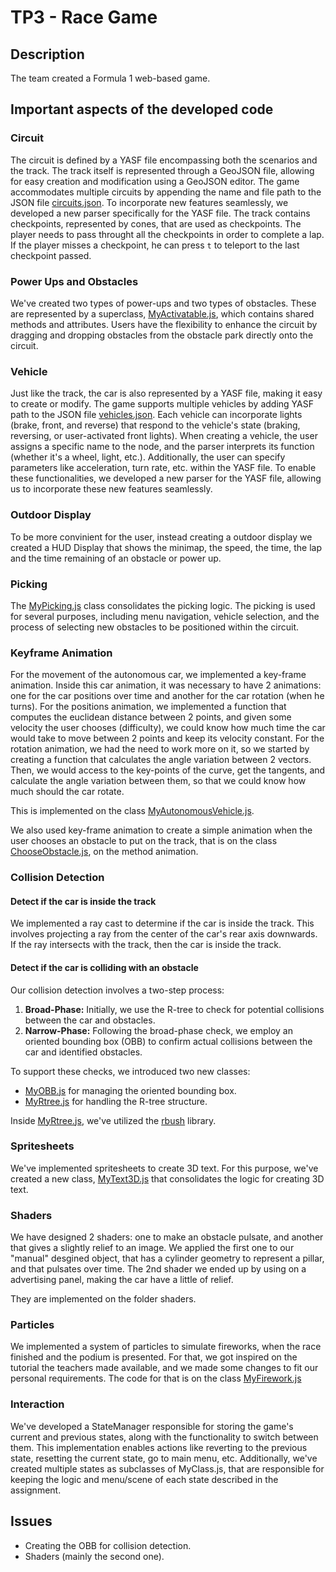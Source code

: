 # TP3 - Race Game

## Description

The team created a Formula 1 web-based game.

## Important aspects of the developed code

### Circuit

The circuit is defined by a YASF file encompassing both the scenarios and the track. The track itself is represented
through a GeoJSON file, allowing for easy creation and modification using a GeoJSON editor. The game accommodates
multiple circuits by appending the name and file path to the JSON file [circuits.json](./scene/circuits.json). To
incorporate new features seamlessly, we developed a new parser specifically for the YASF file.
The track contains checkpoints, represented by cones, that are used as checkpoints. The player needs to pass throught
all the checkpoints in order to complete a lap. If the player misses a checkpoint, he can press `t` to teleport to the
last checkpoint passed.

### Power Ups and Obstacles

We've created two types of power-ups and two types of obstacles. These are represented by a
superclass, [MyActivatable.js](./circuit/MyActivatable.js), which contains shared methods and attributes. Users have the
flexibility to enhance the circuit by dragging and dropping obstacles from the obstacle park directly onto the circuit.

### Vehicle

Just like the track, the car is also represented by a YASF file, making it easy to create or modify. The game supports
multiple vehicles by adding YASF path to the JSON file [vehicles.json](./scene/vehicles.json). Each vehicle can
incorporate lights (brake, front, and reverse) that respond to the vehicle's state (braking, reversing, or
user-activated front lights). When creating a vehicle, the user assigns a specific name to the node, and the parser
interprets its function (whether it's a wheel, light, etc.). Additionally, the user can specify parameters like
acceleration, turn rate, etc. within the YASF file. To enable these functionalities, we developed a new parser for the
YASF file, allowing us to incorporate these new features seamlessly.

### Outdoor Display

To be more convinient for the user, instead creating a outdoor display we created a HUD Display that shows the minimap,
the speed, the time, the lap and the time remaining of an obstacle or power up.

### Picking

The [MyPicking.js](./MyPicking.js) class consolidates the picking logic. The picking is used for several
purposes, including menu navigation, vehicle selection, and the process of selecting new obstacles to be positioned
within the circuit.

### Keyframe Animation

For the movement of the autonomous car, we implemented a key-frame animation. Inside this car animation, it was necessary to have 2 animations: one for the car positions over time and another for the car rotation (when he turns). 
For the positions animation, we implemented a function that computes the euclidean distance between 2 points, and given some velocity the user chooses (difficulty), we could know how much time the car would take to move between 2 points and keep its velocity constant.
For the rotation animation, we had the need to work more on it, so we started by creating a function that calculates the angle variation between 2 vectors. Then, we would access to the key-points of the curve, get the tangents, and calculate the angle variation between them, so that we could know how much should the car rotate.

This is implemented on the class [MyAutonomousVehicle.js](./vehicle/MyAutonomousVehicle.js).

We also used key-frame animation to create a simple animation when the user chooses an obstacle to put on the track, that is on the class [ChooseObstacle.js](./game-state/ChooseObstacle.js), on the method animation.

### Collision Detection

#### Detect if the car is inside the track

We implemented a ray cast to determine if the car is inside the track. This involves projecting a ray from the
center of the car's rear axis downwards. If the ray intersects with the track, then the car is inside the track.

#### Detect if the car is colliding with an obstacle

Our collision detection involves a two-step process:

1. **Broad-Phase:** Initially, we use the R-tree to check for potential collisions between the car and obstacles.
2. **Narrow-Phase:** Following the broad-phase check, we employ an oriented bounding box (OBB) to confirm actual
   collisions between the car and identified obstacles.

To support these checks, we introduced two new classes:

- [MyOBB.js](./collisions/MyOBB.js) for managing the oriented bounding box.
- [MyRtree.js](./collisions/MyRtree.js) for handling the R-tree structure.

Inside [MyRtree.js](./collisions/MyRtree.js), we've utilized the [rbush](https://www.npmjs.com/package/rbus) library.

### Spritesheets

We've implemented spritesheets to create 3D text. For this purpose, we've created a new
class, [MyText3D.js](./MyText3D.js) that consolidates the logic for creating 3D text.

### Shaders

We have designed 2 shaders: one to make an obstacle pulsate, and another that gives a slightly relief to an image. We applied the first one to our "manual" desgined object, that has a cylinder geometry to represent a pillar, and that pulsates over time. The 2nd shader we ended up by using on a advertising panel, making the car have a little of relief.

They are implemented on the folder shaders.

### Particles

We implemented a system of particles to simulate fireworks, when the race finished and the podium is presented.
For that, we got inspired on the tutorial the teachers made available, and we made some changes to fit our personal requirements.
The code for that is on the class [MyFirework.js](./MyFirework.js)


### Interaction

We've developed a StateManager responsible for storing the game's current and previous states, along with the
functionality to switch between them. This implementation enables actions like reverting to the previous state,
resetting the current state, go to main menu, etc. Additionally, we've created multiple states as
subclasses of MyClass.js, that are responsible for keeping the logic and menu/scene of each state described in the
assignment.

## Issues

- Creating the OBB for collision detection.
- Shaders (mainly the second one).

